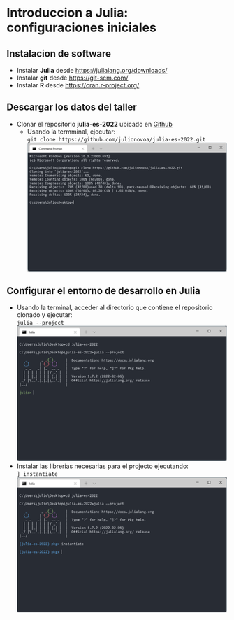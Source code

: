 # Introduccion a Julia: configuraciones iniciales

## Instalacion de software
* Instalar **Julia** desde https://julialang.org/downloads/
* Instalar **git** desde https://git-scm.com/
* Instalar **R** desde https://cran.r-project.org/


## Descargar los datos del taller
* Clonar el repositorio **julia-es-2022** ubicado en [Github](https://github.com/julionovoa/julia-es-2022.git)
    * Usando la termminal, ejecutar:<br/>`git clone https://github.com/julionovoa/julia-es-2022.git`
![](/etc/00.png)

## Configurar el entorno de desarrollo en Julia
* Usando la terminal, acceder al directorio que contiene el repositorio clonado y ejecutar:<br/>`julia --project`
![](/etc/01.png)
* Instalar las librerias necesarias para el projecto ejecutando:<br/>`] instantiate`
![](/etc/02.png)
